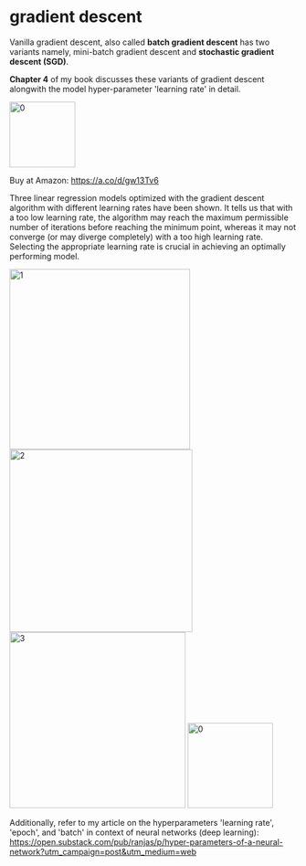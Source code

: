# gradient descent

Vanilla gradient descent, also called **batch gradient descent** has two variants namely, mini-batch gradient descent and **stochastic gradient descent (SGD)**.

**Chapter 4** of my book discusses these variants of gradient descent alongwith the model hyper-parameter 'learning rate' in detail.

<img width="115" alt="0" src="https://github.com/user-attachments/assets/c86f23ab-7707-408b-bfc7-ef5cddabdc58">

Buy at Amazon: https://a.co/d/gw13Tv6


Three linear regression models optimized with the gradient descent algorithm with different learning rates have been shown. It tells us that with a too low learning rate, the algorithm may reach the 
maximum permissible number of iterations before reaching the minimum point, whereas it may not converge (or may diverge completely) with a too high learning rate. Selecting the appropriate learning rate is crucial in achieving an optimally performing model.

<img width="316" alt="1" src="https://github.com/user-attachments/assets/453a37ea-469a-4373-8a79-ad2589a2e957">

<img width="320" alt="2" src="https://github.com/user-attachments/assets/5c2e2d4a-82b1-4fbf-bf7a-fd5cb6d40c1e">

<img width="308" alt="3" src="https://github.com/user-attachments/assets/69659f9d-42f7-47e1-88a7-b818b5ad93c6">

<img width="149" alt="0" src="https://github.com/user-attachments/assets/71f249d0-1df0-429f-843a-9ac8936d3d92">


Additionally, refer to my article on the hyperparameters 'learning rate', 'epoch', and 'batch' in context of neural networks (deep learning):
https://open.substack.com/pub/ranjas/p/hyper-parameters-of-a-neural-network?utm_campaign=post&utm_medium=web

